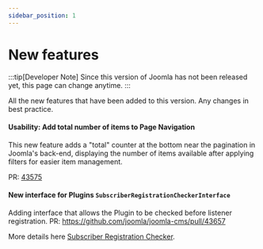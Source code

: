 ```yaml
---
sidebar_position: 1
---
```


# New features

:::tip[Developer Note]
  Since this version of Joomla has not been released yet, this page can change anytime.
:::

All the new features that have been added to this version.
Any changes in best practice.

#### Usability: Add total number of items to Page Navigation
This new feature adds a "total" counter at the bottom near the pagination in Joomla's back-end, 
displaying the number of items available after applying filters for easier item management.

PR: [43575](https://github.com/joomla/joomla-cms/pull/43575)


#### New interface for Plugins `SubscriberRegistrationCheckerInterface`

Adding interface that allows the Plugin to be checked before listener registration.
PR: https://github.com/joomla/joomla-cms/pull/43657

More details here [Subscriber Registration Checker](/docs/building-extensions/plugins/implementing-subscriber-registration-checker).
